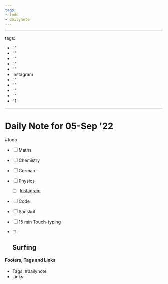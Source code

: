 ```yaml
---
tags:
- todo
- dailynote
---
```


---
tags:
- ' '
- ' '
- ' '
- ' '
- ' '
- Instagram
- ' '
- ' '
- ' '
- ' '
- ^1
---

# Daily Note for 05-Sep '22
#todo
- [ ] Maths
- [ ] Chemistry
- [ ] German - 
- [ ] Physics
	- [ ] [Instagram](https://www.instagram.com/physics.infographics/)
- [ ] Code
- [ ] Sanskrit
- [ ] 15 min Touch-typing
- [ ] Surfing
	-  


#### Footers, Tags and Links
- Tags: #dailynote 
- Links: 

[^1]: